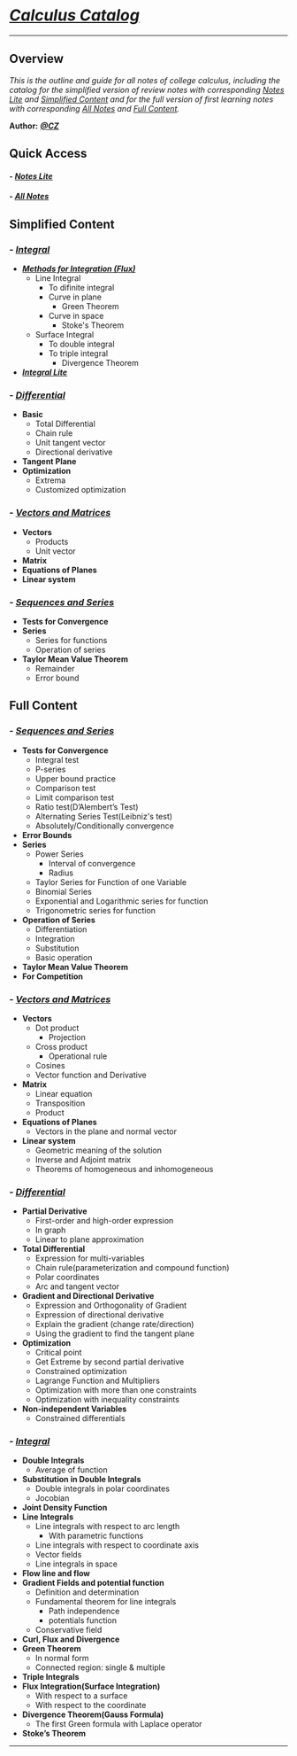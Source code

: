 # *[Calculus Catalog](https://github.com/CZhang666/MATH/tree/master/Calculus "Repository in GitHub")*
---
## Overview
*This is the outline and guide for all notes of college calculus, including the catalog for the simplified version of review notes with corresponding [Notes Lite](https://github.com/CZhang666/MATH/blob/master/Calculus/Notes%20Lite.pdf) and <a href="#sc">Simplified Content</a> and for the full version of first learning notes with corresponding [All Notes](https://github.com/CZhang666/MATH/blob/master/Calculus/Calculus%20Notes%20All.pdf) and <a href="#full content">Full Content</a>.*

__Author:__ ***<a href="https://czhang.home.blog" unselectable="on" title="My Blog">@CZ</a>***

## Quick Access
#### - *[Notes Lite](https://github.com/CZhang666/MATH/blob/master/Calculus/Notes%20Lite.pdf)*
#### - *[All Notes](https://github.com/CZhang666/MATH/blob/master/Calculus/Calculus%20Notes%20All.pdf)*
<a id="sc"></a>
## Simplified Content
### - [***Integral***](https://github.com/CZhang666/MATH/blob/master/Calculus/Notes%20Lite.pdf)
- ***<a href="https://github.com/CZhang666/MATH/blob/master/Calculus/Methods%20for%20Integration.pdf" unselectable="on">Methods for Integration (Flux)</a>***
	- Line Integral
		- To difinite integral
		- Curve in plane
			- Green Theorem
		- Curve in space
			- Stoke's Theorem 
	- Surface Integral
		- To double integral
		- To triple integral
			- Divergence Theorem
- ***<a href="https://github.com/CZhang666/MATH/blob/master/Calculus/INTEGRAL%20Lite.pdf" unselectable="on">Integral Lite</a>***

### - [***Differential***](https://github.com/CZhang666/MATH/blob/master/Calculus/Differential%20Lite.pdf)
- **Basic**
	- Total Differential 
	- Chain rule
	- Unit tangent vector
	- Directional derivative
- **Tangent Plane**
- **Optimization**
	- Extrema
	- Customized optimization

### - [***Vectors and Matrices***](https://github.com/CZhang666/MATH/blob/master/Calculus/VECTOR%26MATRICS.pdf)
- **Vectors**
	- Products
	- Unit vector
- **Matrix**
- **Equations of Planes**
- **Linear system**


### - [***Sequences and Series***](https://github.com/CZhang666/MATH/blob/master/Calculus/Notes%20Lite.pdf)
- **Tests for Convergence**
- **Series**
	- Series for functions
	- Operation of series
- **Taylor Mean Value Theorem**
	- Remainder
	- Error bound 



<a id="full content"></a>
## Full Content
### - [***Sequences and Series***](https://github.com/CZhang666/MATH/blob/master/Calculus/SEQUENCES%20AND%20SERIES.pdf)
- **Tests for Convergence**
	- Integral test
	- P-series
	- Upper bound practice
	- Comparison test
	- Limit comparison test
	- Ratio test(D’Alembert’s Test)
	- Alternating Series Test(Leibniz's test)
	- Absolutely/Conditionally convergence
- **Error Bounds**
- **Series**
	- Power Series
 		- Interval of convergence
		- Radius
	- Taylor Series for Function of one Variable
	- Binomial Series
	- Exponential and Logarithmic series for function
	- Trigonometric series for function
- **Operation of Series**
	- Differentiation
	- Integration
	- Substitution
	- Basic operation
- **Taylor Mean Value Theorem**
- **For Competition** 

### - [***Vectors and Matrices***](https://github.com/CZhang666/MATH/blob/master/Calculus/VECTOR%26MATRICS.pdf)
- **Vectors**
	- Dot product
		- Projection
	- Cross product
		- Operational rule
	- Cosines
	- Vector function and Derivative 
- **Matrix**
	- Linear equation
	- Transposition
	- Product
- **Equations of Planes**
	- Vectors in the plane and normal vector
- **Linear system**
	- Geometric meaning of the solution
	- Inverse and Adjoint matrix
	- Theorems of homogeneous and inhomogeneous

### - [***Differential***](https://github.com/CZhang666/MATH/blob/master/Calculus/DIFFERENTIAL.pdf)
- **Partial Derivative**
	- First-order and high-order expression 
	- In graph
	- Linear to plane approximation 
- **Total Differential**
	- Expression for multi-variables
	- Chain rule(parameterization and compound function)
	- Polar coordinates
	- Arc and tangent vector
- **Gradient and Directional Derivative**
	- Expression and Orthogonality of Gradient
	- Expression of directional derivative
	- Explain the gradient (change rate/direction)
	- Using the gradient to find the tangent plane
- **Optimization**
	- Critical point
	- Get Extreme by second partial derivative
	- Constrained optimization
	- Lagrange Function and Multipliers
	- Optimization with more than one constraints
	- Optimization with inequality constraints 
- **Non-independent Variables**
	- Constrained differentials

### - [***Integral***](https://github.com/CZhang666/MATH/blob/master/Calculus/INTEGRAL.pdf)
- **Double Integrals**
	- Average of function 
- **Substitution in Double Integrals**
	- Double integrals in polar coordinates
	- Jocobian
- **Joint Density Function**
- **Line Integrals**
	- Line integrals with respect to arc length
		- With parametric functions
	- Line integrals with respect to coordinate axis
	- Vector fields
	- Line integrals in space
- **Flow line and flow**
- **Gradient Fields and potential function**
	- Definition and determination
	- Fundamental theorem for line integrals
		- Path independence
		- potentials function
	- Conservative field
- **Curl, Flux and Divergence**
- **Green Theorem**
	- In normal form
	- Connected region: single & multiple
- **Triple Integrals**
- **Flux Integration(Surface Integration)**
	- With respect to a surface
	- With respect to the coordinate
- **Divergence Theorem(Gauss Formula)**
	- The first Green formula with Laplace operator
- **Stoke’s Theorem**

---

